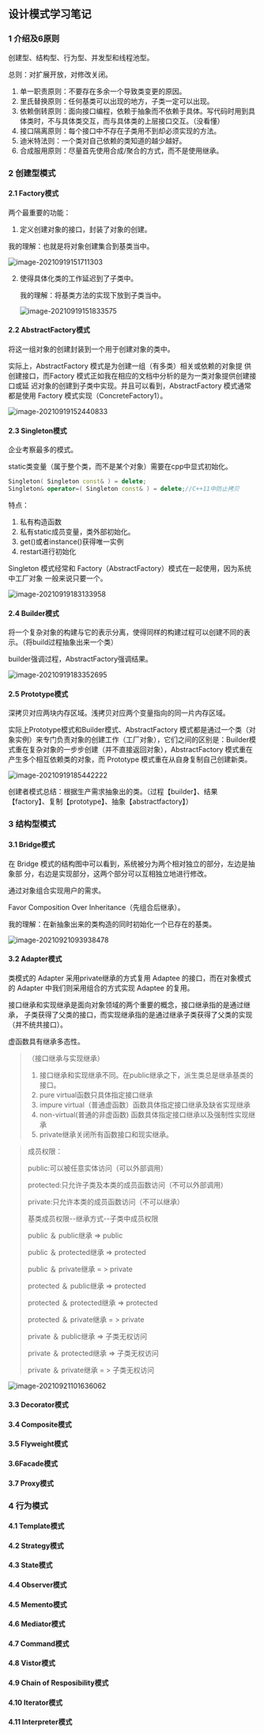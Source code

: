 ## 设计模式学习笔记

### 1 介绍及6原则

创建型、结构型、行为型、并发型和线程池型。

总则：对扩展开放，对修改关闭。

1. 单一职责原则：不要存在多余一个导致类变更的原因。
2. 里氏替换原则：任何基类可以出现的地方，子类一定可以出现。
3. 依赖倒转原则：面向接口编程，依赖于抽象而不依赖于具体。写代码时用到具体类时，不与具体类交互，而与具体类的上层接口交互。（没看懂）
4. 接口隔离原则：每个接口中不存在子类用不到却必须实现的方法。
5. 迪米特法则：一个类对自己依赖的类知道的越少越好。
6. 合成服用原则：尽量首先使用合成/聚合的方式，而不是使用继承。

### 2 创建型模式

#### 2.1 Factory模式

两个最重要的功能：

1.  定义创建对象的接口，封装了对象的创建。

   我的理解：也就是将对象创建集合到基类当中。

   ![image-20210919151711303](设计模式学习笔记.assets/image-20210919151711303.png)

2. 使得具体化类的工作延迟到了子类中。

   我的理解：将基类方法的实现下放到子类当中。

   ![image-20210919151833575](设计模式学习笔记.assets/image-20210919151833575.png)

#### 2.2 AbstractFactory模式

将这一组对象的创建封装到一个用于创建对象的类中。

实际上，AbstractFactory 模式是为创建一组（有多类）相关或依赖的对象提 供创建接口，而Factory 模式正如我在相应的文档中分析的是为一类对象提供创建接口或延 迟对象的创建到子类中实现。并且可以看到，AbstractFactory 模式通常都是使用 Factory 模式实现（ConcreteFactory1）。

![image-20210919152440833](设计模式学习笔记.assets/image-20210919152440833.png)

#### 2.3 Singleton模式

企业考察最多的模式。

static类变量（属于整个类，而不是某个对象）需要在cpp中显式初始化。

```c++
Singleton( Singleton const& ) = delete;
Singleton& operator=( Singleton const& ) = delete;//C++11中防止拷贝
```

特点：

1. 私有构造函数
2. 私有static成员变量，类外部初始化。
3. get()或者instance()获得唯一实例
4. restart进行初始化

Singleton 模式经常和 Factory（AbstractFactory）模式在一起使用，因为系统中工厂对象 一般来说只要一个。

![image-20210919183133958](设计模式学习笔记.assets/image-20210919183133958.png)

#### 2.4 Builder模式

将一个复杂对象的构建与它的表示分离，使得同样的构建过程可以创建不同的表示。（将build过程抽象出来一个类）

builder强调过程，AbstractFactory强调结果。

![image-20210919183352695](设计模式学习笔记.assets/image-20210919183352695.png)

#### 2.5 Prototype模式

深拷贝对应两块内存区域。浅拷贝对应两个变量指向的同一片内存区域。

实际上Prototype模式和Builder模式、AbstractFactory 模式都是通过一个类（对象实例）来专门负责对象的创建工作（工厂对象），它们之间的区别是：Builder模式重在复杂对象的一步步创建（并不直接返回对象），AbstractFactory 模式重在产生多个相互依赖类的对象，而 Prototype 模式重在从自身复制自己创建新类。

![image-20210919185442222](设计模式学习笔记.assets/image-20210919185442222.png)

创建者模式总结：根据生产需求抽象出的类。（过程【builder】、结果【factory】、复制【prototype】、抽象【abstractfactory】）

### 3 结构型模式

#### 3.1 Bridge模式

在 Bridge 模式的结构图中可以看到，系统被分为两个相对独立的部分，左边是抽象部 分，右边是实现部分，这两个部分可以互相独立地进行修改。

通过对象组合实现用户的需求。

Favor Composition Over Inheritance（先组合后继承）。

我的理解：在新抽象出来的类构造的同时初始化一个已存在的基类。

![image-20210921093938478](设计模式学习笔记.assets/image-20210921093938478.png)

#### 3.2 Adapter模式

类模式的 Adapter 采用private继承的方式复用 Adaptee 的接口，而在对象模式的 Adapter 中我们则采用组合的方式实现 Adaptee 的复用。

接口继承和实现继承是面向对象领域的两个重要的概念，接口继承指的是通过继承， 子类获得了父类的接口，而实现继承指的是通过继承子类获得了父类的实现（并不统共接口）。

虚函数具有继承多态性。

> （接口继承与实现继承）
>
> 1. 接口继承和实现继承不同。在public继承之下，派生类总是继承基类的接口。
> 2. pure virtual函数只具体指定接口继承
> 3. impure virtual（普通虚函数）函数具体指定接口继承及缺省实现继承
> 4. non-virtual(普通的非虚函数) 函数具体指定接口继承以及强制性实现继承
> 5. private继承关闭所有函数接口和现实继承。

> 成员权限：
>
> public:可以被任意实体访问（可以外部调用）
>
> protected:只允许子类及本类的成员函数访问（不可以外部调用）
>
> private:只允许本类的成员函数访问（不可以继承）
>
> 基类成员权限--继承方式--子类中成员权限
>
> public ＆ public继承 => public
>
> public ＆ protected继承 => protected
>
> public ＆ private继承 = > private
>
> protected ＆ public继承 => protected
>
> protected ＆ protected继承 => protected
>
> protected ＆ private继承 = > private
>
> private ＆ public继承 => 子类无权访问
>
> private ＆ protected继承 => 子类无权访问
>
> private ＆ private继承 = > 子类无权访问



![image-20210921101636062](设计模式学习笔记.assets/image-20210921101636062.png)

#### 3.3 Decorator模式



#### 3.4 Composite模式

#### 3.5 Flyweight模式

#### 3.6Facade模式

#### 3.7 Proxy模式

### 4 行为模式

#### 4.1 Template模式

#### 4.2 Strategy模式

#### 4.3 State模式

#### 4.4 Observer模式

#### 4.5 Memento模式

#### 4.6 Mediator模式

#### 4.7 Command模式

#### 4.8 Vistor模式

#### 4.9 Chain of Resposibility模式

#### 4.10 Iterator模式

#### 4.11 Interpreter模式
